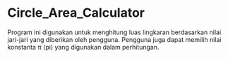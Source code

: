 # Circle_Area_Calculator
Program ini digunakan untuk menghitung luas lingkaran berdasarkan nilai jari-jari yang diberikan oleh pengguna. Pengguna juga dapat memilih nilai konstanta π (pi) yang digunakan dalam perhitungan.
